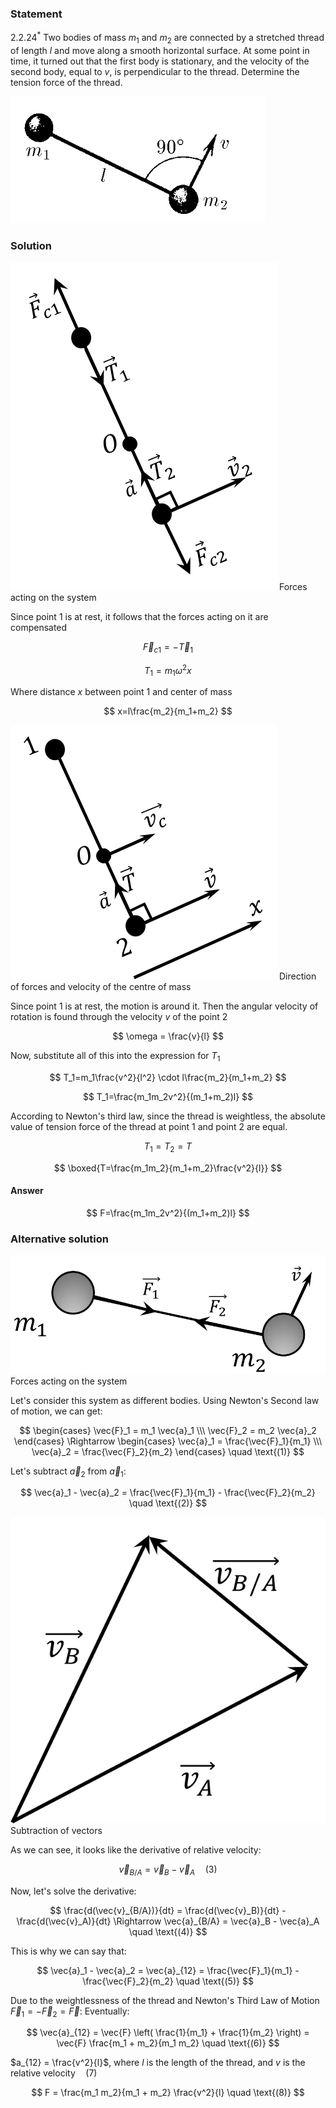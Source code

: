 ###  Statement

$2.2.24^*$ Two bodies of mass $m_1$ and $m_2$ are connected by a stretched thread of length $l$ and move along a smooth horizontal surface. At some point in time, it turned out that the first body is stationary, and the velocity of the second body, equal to $v$, is perpendicular to the thread. Determine the tension force of the thread.

![ For problem $2.2.24^*$ |407x203, 39%](../../img/2.2.24/statement.png)

### Solution

![ Forces acting on the system |426x525, 29%](../../img/2.2.24/draw4.png)  Forces acting on the system

Since point $1$ is at rest, it follows that the forces acting on it are compensated

$$
\vec{F}_{c1}=-\vec{T}_{1}
$$

$$
T_1=m_1\omega^2 x
$$

Where distance $x$ between point $1$ and center of mass

$$
x=l\frac{m_2}{m_1+m_2}
$$

![ Direction of forces and velocity of the centre of mass |426x407, 29%](../../img/2.2.24/draw3.png)  Direction of forces and velocity of the centre of mass

Since point $1$ is at rest, the motion is around it. Then the angular velocity of rotation is found through the velocity $v$ of the point $2$

$$
\omega = \frac{v}{l}
$$

Now, substitute all of this into the expression for $T_1$

$$
T_1=m_1\frac{v^2}{l^2} \cdot l\frac{m_2}{m_1+m_2}
$$

$$
T_1=\frac{m_1m_2v^2}{(m_1+m_2)l}
$$

According to Newton's third law, since the thread is weightless, the absolute value of tension force of the thread at point $1$ and point $2$ are equal.

$$
T_1=T_2=T
$$

$$
\boxed{T=\frac{m_1m_2}{m_1+m_2}\frac{v^2}{l}}
$$

#### Answer

$$
F=\frac{m_1m_2v^2}{(m_1+m_2)l}
$$

### Alternative solution

![ Forces acting on the system |863x324, 42%](../../img/2.2.24/draw1.png)  Forces acting on the system

Let's consider this system as different bodies. Using Newton's Second law of motion, we can get:

$$
\begin{cases} \vec{F}_1 = m_1 \vec{a}_1 \\\ \vec{F}_2 = m_2 \vec{a}_2 \end{cases} \Rightarrow \begin{cases} \vec{a}_1 = \frac{\vec{F}_1}{m_1} \\\ \vec{a}_2 = \frac{\vec{F}_2}{m_2} \end{cases} \quad \text{(1)}
$$

Let's subtract $\vec{a}_2$ from $\vec{a}_1$:

$$
\vec{a}_1 - \vec{a}_2 = \frac{\vec{F}_1}{m_1} - \frac{\vec{F}_2}{m_2} \quad \text{(2)}
$$

![ Subtraction of vectors |620x602, 31%](../../img/2.2.24/draw2.png)  Subtraction of vectors

As we can see, it looks like the derivative of relative velocity:

$$
\vec{v}_{B/A} = \vec{v}_B - \vec{v}_A \quad \text{(3)}
$$

Now, let's solve the derivative:

$$
\frac{d(\vec{v}_{B/A})}{dt} = \frac{d(\vec{v}_B)}{dt} - \frac{d(\vec{v}_A)}{dt} \Rightarrow \vec{a}_{B/A} = \vec{a}_B - \vec{a}_A \quad \text{(4)}
$$

This is why we can say that:

$$
\vec{a}_1 - \vec{a}_2 = \vec{a}_{12} = \frac{\vec{F}_1}{m_1} - \frac{\vec{F}_2}{m_2} \quad \text{(5)}
$$

Due to the weightlessness of the thread and Newton's Third Law of Motion $\vec{F}_1 = -\vec{F}_2 = \vec{F}$: Eventually:

$$
\vec{a}_{12} = \vec{F} \left( \frac{1}{m_1} + \frac{1}{m_2} \right) = \vec{F} \frac{m_1 + m_2}{m_1 m_2} \quad \text{(6)}
$$

$a_{12} = \frac{v^2}{l}$, where $l$ is the length of the thread, and $v$ is the relative velocity$\quad (7)$

$$
F = \frac{m_1 m_2}{m_1 + m_2} \frac{v^2}{l} \quad \text{(8)}
$$